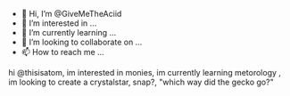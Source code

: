 - 👋 Hi, I’m @GiveMeTheAciid
- 👀 I’m interested in ...
- 🌱 I’m currently learning ...
- 💞️ I’m looking to collaborate on ...
- 📫 How to reach me ...

<!---
GiveMeTheAciid/GiveMeTheAciid is a ✨ special ✨ repository because its `README.md` (this file) appears on your GitHub profile.
You can click the Preview link to take a look at your changes.
--->
hi @thisisatom,
im interested in monies,
im currently learning metorology ,
im looking to create a crystalstar,
snap?,
"which way did the gecko go?"

